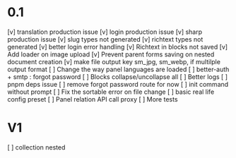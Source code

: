 # 0.1
[v] translation production issue
[v] login production issue
[v] sharp production issue
[v] slug types not generated
[v] richtext types not generated
[v] better login error handling
[v] Richtext in blocks not saved
[v] Add loader on image upload
[v] Prevent parent forms saving on nested document creation
[v] make file output key sm_jpg, sm_webp, if multilple output format
[ ] Change the way panel languages are loaded
[ ] better-auth + smtp : forgot password
[ ] Blocks collapse/uncollapse all
[ ] Better logs
[ ] pnpm deps issue
[ ] remove forgot password route for now
[ ] init command without prompt
[ ] Fix the sortable error on file change
[ ] basic real life config preset
[ ] Panel relation API call proxy
[ ] More tests

# V1
[ ] collection nested
